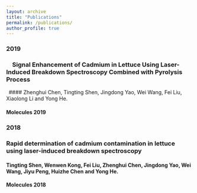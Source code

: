```yaml
---
layout: archive
title: "Publications"
permalink: /publications/
author_profile: true
---
```

  
  
### 2019  
### &ensp;&ensp;Signal Enhancement of Cadmium in Lettuce Using Laser-Induced Breakdown Spectroscopy Combined with Pyrolysis Process  
&ensp;#### Zhenghui Chen, Tingting Shen, Jingdong Yao, Wei Wang, Fei Liu, Xiaolong Li and Yong He.  
#### Molecules 2019  
  
  
### 2018  
### Rapid determination of cadmium contamination in lettuce using laser-induced breakdown spectroscopy  
#### Tingting Shen, Wenwen Kong, Fei Liu, **Zhenghui Chen**, Jingdong Yao, Wei Wang, Jiyu Peng, Huizhe Chen and Yong He.
#### Molecules 2018
